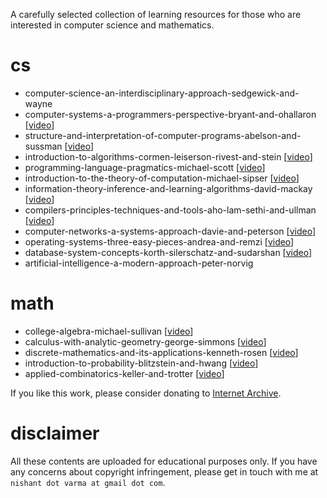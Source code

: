 A carefully selected collection of learning resources for those who are interested in computer science and mathematics.

# cs

* computer-science-an-interdisciplinary-approach-sedgewick-and-wayne
* computer-systems-a-programmers-perspective-bryant-and-ohallaron [[video](https://archive.org/details/cmu-15-213-introduction-to-computer-systems)]
* structure-and-interpretation-of-computer-programs-abelson-and-sussman [[video](https://archive.org/details/mit-6001-structure-and-interpretation-of-computer-programs)]
* introduction-to-algorithms-cormen-leiserson-rivest-and-stein [[video](https://archive.org/details/mit-6006-introduction-to-algorithms)]
* programming-language-pragmatics-michael-scott [[video](https://archive.org/details/stonybrook-cse307-principles-of-programming-languages)]
* introduction-to-the-theory-of-computation-michael-sipser [[video](https://archive.org/details/mit-18404j-theory-of-computation)]
* information-theory-inference-and-learning-algorithms-david-mackay [[video](https://archive.org/details/information-theory-pattern-recognition-and-neural-networks-david-mackay)]
* compilers-principles-techniques-and-tools-aho-lam-sethi-and-ullman [[video](https://archive.org/details/coursera-compilers)]
* computer-networks-a-systems-approach-davie-and-peterson [[video](https://archive.org/details/stanford-cs144-introduction-to-computer-networking)]
* operating-systems-three-easy-pieces-andrea-and-remzi [[video](https://archive.org/details/caltech-cs124-operating-systems)]
* database-system-concepts-korth-silerschatz-and-sudarshan [[video](https://archive.org/details/cmu-15-445-introduction-to-database-systems)]
* artificial-intelligence-a-modern-approach-peter-norvig

# math

* college-algebra-michael-sullivan [[video](https://archive.org/details/umkc-math110-college-algebra)]
* calculus-with-analytic-geometry-george-simmons [[video](https://archive.org/details/mit-1801-single-variable-calculus)]
* discrete-mathematics-and-its-applications-kenneth-rosen [[video](https://archive.org/details/arsdigita-discrete-mathematics)]
* introduction-to-probability-blitzstein-and-hwang [[video](https://archive.org/details/harvard-stat110-probability)]
* applied-combinatorics-keller-and-trotter [[video](https://archive.org/details/gatech-math3012-applied-combinatorics)]

If you like this work, please consider donating to [Internet Archive](https://archive.org/donate).

# disclaimer

All these contents are uploaded for educational purposes only. If you have any concerns about copyright infringement, please get in touch with me at `nishant dot varma at gmail dot com`.
